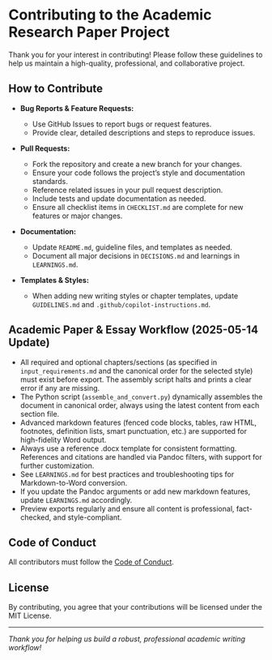 # Contributing to the Academic Research Paper Project

Thank you for your interest in contributing! Please follow these guidelines to help us maintain a high-quality, professional, and collaborative project.

## How to Contribute

- **Bug Reports & Feature Requests:**
  - Use GitHub Issues to report bugs or request features.
  - Provide clear, detailed descriptions and steps to reproduce issues.

- **Pull Requests:**
  - Fork the repository and create a new branch for your changes.
  - Ensure your code follows the project’s style and documentation standards.
  - Reference related issues in your pull request description.
  - Include tests and update documentation as needed.
  - Ensure all checklist items in `CHECKLIST.md` are complete for new features or major changes.

- **Documentation:**
  - Update `README.md`, guideline files, and templates as needed.
  - Document all major decisions in `DECISIONS.md` and learnings in `LEARNINGS.md`.

- **Templates & Styles:**
  - When adding new writing styles or chapter templates, update `GUIDELINES.md` and `.github/copilot-instructions.md`.

## Academic Paper & Essay Workflow (2025-05-14 Update)

- All required and optional chapters/sections (as specified in `input_requirements.md` and the canonical order for the selected style) must exist before export. The assembly script halts and prints a clear error if any are missing.
- The Python script (`assemble_and_convert.py`) dynamically assembles the document in canonical order, always using the latest content from each section file.
- Advanced markdown features (fenced code blocks, tables, raw HTML, footnotes, definition lists, smart punctuation, etc.) are supported for high-fidelity Word output.
- Always use a reference .docx template for consistent formatting. References and citations are handled via Pandoc filters, with support for further customization.
- See `LEARNINGS.md` for best practices and troubleshooting tips for Markdown-to-Word conversion.
- If you update the Pandoc arguments or add new markdown features, update `LEARNINGS.md` accordingly.
- Preview exports regularly and ensure all content is professional, fact-checked, and style-compliant.

## Code of Conduct

All contributors must follow the [Code of Conduct](CODE_OF_CONDUCT.md).

## License

By contributing, you agree that your contributions will be licensed under the MIT License.

---

*Thank you for helping us build a robust, professional academic writing workflow!*
